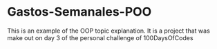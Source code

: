 # Gastos-Semanales-POO
This is an example of the OOP topic explanation. It is a project that was make out on day 3 of the personal challenge of 100DaysOfCodes
